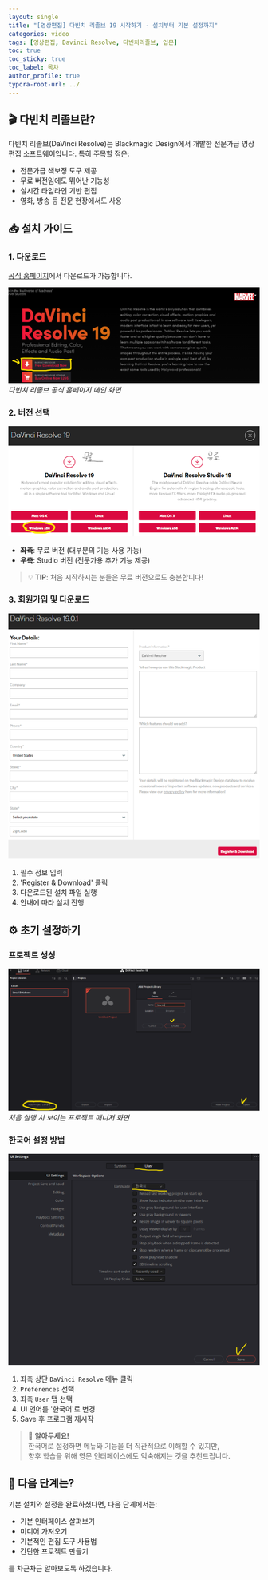 ```yaml
---
layout: single
title: "[영상편집] 다빈치 리졸브 19 시작하기 - 설치부터 기본 설정까지"
categories: video
tags: [영상편집, Davinci Resolve, 다빈치리졸브, 입문]
toc: true
toc_sticky: true
toc_label: 목차
author_profile: true
typora-root-url: ../
---
```


## 🎬 다빈치 리졸브란?

다빈치 리졸브(DaVinci Resolve)는 Blackmagic Design에서 개발한 전문가급 영상 편집 소프트웨어입니다. 
특히 주목할 점은:

- 전문가급 색보정 도구 제공
- 무료 버전임에도 뛰어난 기능성
- 실시간 타임라인 기반 편집
- 영화, 방송 등 전문 현장에서도 사용

## 📥 설치 가이드

### 1. 다운로드

[공식 홈페이지](https://www.blackmagicdesign.com/products/davinciresolve)에서 다운로드가 가능합니다.

![다빈치 리졸브 다운로드 페이지](/assets/images/2024-10-01-DR_1/DR다운1.png)
*다빈치 리졸브 공식 홈페이지 메인 화면*

### 2. 버전 선택

![버전 선택 화면](/assets/images/2024-10-01-DR_1/DR다운2.png)

- **좌측**: 무료 버전 (대부분의 기능 사용 가능)
- **우측**: Studio 버전 (전문가용 추가 기능 제공)

> 💡 **TIP**: 처음 시작하시는 분들은 무료 버전으로도 충분합니다!

### 3. 회원가입 및 다운로드

![회원가입 화면](/assets/images/2024-10-01-DR_1/DR다운3.png)

1. 필수 정보 입력
2. 'Register & Download' 클릭
3. 다운로드된 설치 파일 실행
4. 안내에 따라 설치 진행

## ⚙️ 초기 설정하기

### 프로젝트 생성

![새 프로젝트 생성](/assets/images/2024-10-01-DR_1/DR시작1.png)
*처음 실행 시 보이는 프로젝트 매니저 화면*

### 한국어 설정 방법

![한국어 설정](/assets/images/2024-10-01-DR_1/DR시작2.png)

1. 좌측 상단 `DaVinci Resolve` 메뉴 클릭
2. `Preferences` 선택
3. 좌측 `User` 탭 선택
4. UI 언어를 '한국어'로 변경
5. Save 후 프로그램 재시작

> 🔔 **알아두세요!**  
> 한국어로 설정하면 메뉴와 기능을 더 직관적으로 이해할 수 있지만,  
> 향후 학습을 위해 영문 인터페이스에도 익숙해지는 것을 추천드립니다.

## 🎯 다음 단계는?

기본 설치와 설정을 완료하셨다면, 다음 단계에서는:
- 기본 인터페이스 살펴보기
- 미디어 가져오기
- 기본적인 편집 도구 사용법
- 간단한 프로젝트 만들기

를 차근차근 알아보도록 하겠습니다.

